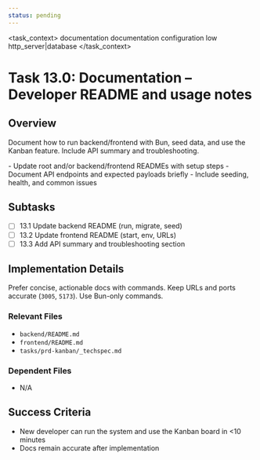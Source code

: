 ```yaml
---
status: pending
---
```


<task_context>
<domain>documentation</domain>
<type>documentation</type>
<scope>configuration</scope>
<complexity>low</complexity>
<dependencies>http_server|database</dependencies>
</task_context>

# Task 13.0: Documentation – Developer README and usage notes

## Overview

Document how to run backend/frontend with Bun, seed data, and use the Kanban feature. Include API summary and troubleshooting.

<requirements>
- Update root and/or backend/frontend READMEs with setup steps
- Document API endpoints and expected payloads briefly
- Include seeding, health, and common issues
</requirements>

## Subtasks

- [ ] 13.1 Update backend README (run, migrate, seed)
- [ ] 13.2 Update frontend README (start, env, URLs)
- [ ] 13.3 Add API summary and troubleshooting section

## Implementation Details

Prefer concise, actionable docs with commands. Keep URLs and ports accurate (`3005`, `5173`). Use Bun-only commands.

### Relevant Files

- `backend/README.md`
- `frontend/README.md`
- `tasks/prd-kanban/_techspec.md`

### Dependent Files

- N/A

## Success Criteria

- New developer can run the system and use the Kanban board in <10 minutes
- Docs remain accurate after implementation


